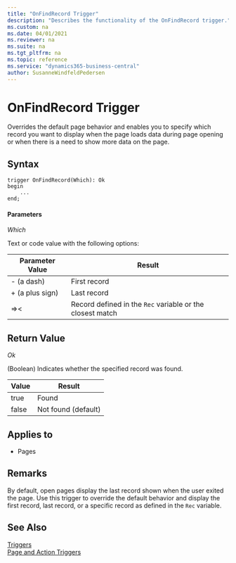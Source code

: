 ```yaml
---
title: "OnFindRecord Trigger"
description: "Describes the functionality of the OnFindRecord trigger."
ms.custom: na
ms.date: 04/01/2021
ms.reviewer: na
ms.suite: na
ms.tgt_pltfrm: na
ms.topic: reference
ms.service: "dynamics365-business-central"
author: SusanneWindfeldPedersen
---
```


# OnFindRecord Trigger

Overrides the default page behavior and enables you to specify which record you want to display when the page loads data during page opening or when there is a need to show more data on the page.

## Syntax  

```AL
trigger OnFindRecord(Which): Ok
begin
    ...
end;
``` 
  
#### Parameters  

 *Which*  
  
 Text or code value with the following options:  
  
|Parameter Value|Result|  
|---------------------|------------|  
|- \(a dash\)|First record|  
|+ \(a plus sign\)|Last record|  
|=>\<|Record defined in the `Rec` variable or the closest match|  
  
## Return Value  

 *Ok*  
  
 \(Boolean\) Indicates whether the specified record was found.  
  
|Value|Result|  
|-----------|------------|  
|true|Found|  
|false|Not found (default)|  
  
## Applies to  
  
- Pages  
  
## Remarks  

By default, open pages display the last record shown when the user exited the page. Use this trigger to override the default behavior and display the first record, last record, or a specific record as defined in the `Rec` variable.  
  
## See Also  

[Triggers](devenv-triggers.md)  
[Page and Action Triggers](devenv-page-and-action-triggers.md)  